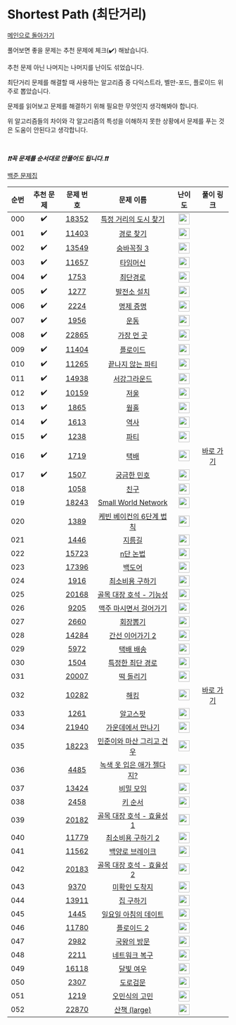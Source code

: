 # Shortest Path (최단거리)

[메인으로 돌아가기](https://github.com/tony9402/baekjoon)

풀어보면 좋을 문제는 추천 문제에 체크(:heavy_check_mark:) 해놨습니다.

추천 문제 아닌 나머지는 나머지를 난이도 섞었습니다.

최단거리 문제를 해결할 때 사용하는 알고리즘 중 다익스트라, 벨만-포드, 플로이드 위주로 뽑았습니다.

문제를 읽어보고 문제를 해결하기 위해 필요한 무엇인지 생각해봐야 합니다.

위 알고리즘들의 차이와 각 알고리즘의 특성을 이해하지 못한 상황에서 문제를 푸는 것은 도움이 안된다고 생각합니다.

<br>

***❗️❗️꼭 문제를 순서대로 안풀어도 됩니다.❗️❗️***

[백준 문제집](https://www.acmicpc.net/workbook/view/7273)


|순번|추천 문제|문제 번호|문제 이름|난이도|풀이 링크|
|:--:|:--:|:--:|:--:|:--:|:--:|
|000|:heavy_check_mark:|<a href="https://www.acmicpc.net/problem/18352" target="_blank">18352</a>|<a href="https://www.acmicpc.net/problem/18352" target="_blank">특정 거리의 도시 찾기</a>|<img height="25px" width="25px" src="https://static.solved.ac/tier_small/9.svg"/>||
|001|:heavy_check_mark:|<a href="https://www.acmicpc.net/problem/11403" target="_blank">11403</a>|<a href="https://www.acmicpc.net/problem/11403" target="_blank">경로 찾기</a>|<img height="25px" width="25px" src="https://static.solved.ac/tier_small/10.svg"/>||
|002|:heavy_check_mark:|<a href="https://www.acmicpc.net/problem/13549" target="_blank">13549</a>|<a href="https://www.acmicpc.net/problem/13549" target="_blank">숨바꼭질 3</a>|<img height="25px" width="25px" src="https://static.solved.ac/tier_small/11.svg"/>||
|003|:heavy_check_mark:|<a href="https://www.acmicpc.net/problem/11657" target="_blank">11657</a>|<a href="https://www.acmicpc.net/problem/11657" target="_blank">타임머신</a>|<img height="25px" width="25px" src="https://static.solved.ac/tier_small/12.svg"/>||
|004|:heavy_check_mark:|<a href="https://www.acmicpc.net/problem/1753" target="_blank">1753</a>|<a href="https://www.acmicpc.net/problem/1753" target="_blank">최단경로</a>|<img height="25px" width="25px" src="https://static.solved.ac/tier_small/12.svg"/>||
|005|:heavy_check_mark:|<a href="https://www.acmicpc.net/problem/1277" target="_blank">1277</a>|<a href="https://www.acmicpc.net/problem/1277" target="_blank">발전소 설치</a>|<img height="25px" width="25px" src="https://static.solved.ac/tier_small/12.svg"/>||
|006|:heavy_check_mark:|<a href="https://www.acmicpc.net/problem/2224" target="_blank">2224</a>|<a href="https://www.acmicpc.net/problem/2224" target="_blank">명제 증명</a>|<img height="25px" width="25px" src="https://static.solved.ac/tier_small/12.svg"/>||
|007|:heavy_check_mark:|<a href="https://www.acmicpc.net/problem/1956" target="_blank">1956</a>|<a href="https://www.acmicpc.net/problem/1956" target="_blank">운동</a>|<img height="25px" width="25px" src="https://static.solved.ac/tier_small/12.svg"/>||
|008|:heavy_check_mark:|<a href="https://www.acmicpc.net/problem/22865" target="_blank">22865</a>|<a href="https://www.acmicpc.net/problem/22865" target="_blank">가장 먼 곳</a>|<img height="25px" width="25px" src="https://static.solved.ac/tier_small/12.svg"/>||
|009|:heavy_check_mark:|<a href="https://www.acmicpc.net/problem/11404" target="_blank">11404</a>|<a href="https://www.acmicpc.net/problem/11404" target="_blank">플로이드</a>|<img height="25px" width="25px" src="https://static.solved.ac/tier_small/12.svg"/>||
|010|:heavy_check_mark:|<a href="https://www.acmicpc.net/problem/11265" target="_blank">11265</a>|<a href="https://www.acmicpc.net/problem/11265" target="_blank">끝나지 않는 파티</a>|<img height="25px" width="25px" src="https://static.solved.ac/tier_small/12.svg"/>||
|011|:heavy_check_mark:|<a href="https://www.acmicpc.net/problem/14938" target="_blank">14938</a>|<a href="https://www.acmicpc.net/problem/14938" target="_blank">서강그라운드</a>|<img height="25px" width="25px" src="https://static.solved.ac/tier_small/12.svg"/>||
|012|:heavy_check_mark:|<a href="https://www.acmicpc.net/problem/10159" target="_blank">10159</a>|<a href="https://www.acmicpc.net/problem/10159" target="_blank">저울</a>|<img height="25px" width="25px" src="https://static.solved.ac/tier_small/12.svg"/>||
|013|:heavy_check_mark:|<a href="https://www.acmicpc.net/problem/1865" target="_blank">1865</a>|<a href="https://www.acmicpc.net/problem/1865" target="_blank">웜홀</a>|<img height="25px" width="25px" src="https://static.solved.ac/tier_small/13.svg"/>||
|014|:heavy_check_mark:|<a href="https://www.acmicpc.net/problem/1613" target="_blank">1613</a>|<a href="https://www.acmicpc.net/problem/1613" target="_blank">역사</a>|<img height="25px" width="25px" src="https://static.solved.ac/tier_small/13.svg"/>||
|015|:heavy_check_mark:|<a href="https://www.acmicpc.net/problem/1238" target="_blank">1238</a>|<a href="https://www.acmicpc.net/problem/1238" target="_blank">파티</a>|<img height="25px" width="25px" src="https://static.solved.ac/tier_small/13.svg"/>||
|016|:heavy_check_mark:|<a href="https://www.acmicpc.net/problem/1719" target="_blank">1719</a>|<a href="https://www.acmicpc.net/problem/1719" target="_blank">택배</a>|<img height="25px" width="25px" src="https://static.solved.ac/tier_small/13.svg"/>|<a href="./../solution/shortest_path/1719" target="_blank">바로 가기</a>|
|017|:heavy_check_mark:|<a href="https://www.acmicpc.net/problem/1507" target="_blank">1507</a>|<a href="https://www.acmicpc.net/problem/1507" target="_blank">궁금한 민호</a>|<img height="25px" width="25px" src="https://static.solved.ac/tier_small/14.svg"/>||
|018||<a href="https://www.acmicpc.net/problem/1058" target="_blank">1058</a>|<a href="https://www.acmicpc.net/problem/1058" target="_blank">친구</a>|<img height="25px" width="25px" src="https://static.solved.ac/tier_small/9.svg"/>||
|019||<a href="https://www.acmicpc.net/problem/18243" target="_blank">18243</a>|<a href="https://www.acmicpc.net/problem/18243" target="_blank">Small World Network</a>|<img height="25px" width="25px" src="https://static.solved.ac/tier_small/10.svg"/>||
|020||<a href="https://www.acmicpc.net/problem/1389" target="_blank">1389</a>|<a href="https://www.acmicpc.net/problem/1389" target="_blank">케빈 베이컨의 6단계 법칙</a>|<img height="25px" width="25px" src="https://static.solved.ac/tier_small/10.svg"/>||
|021||<a href="https://www.acmicpc.net/problem/1446" target="_blank">1446</a>|<a href="https://www.acmicpc.net/problem/1446" target="_blank">지름길</a>|<img height="25px" width="25px" src="https://static.solved.ac/tier_small/10.svg"/>||
|022||<a href="https://www.acmicpc.net/problem/15723" target="_blank">15723</a>|<a href="https://www.acmicpc.net/problem/15723" target="_blank">n단 논법</a>|<img height="25px" width="25px" src="https://static.solved.ac/tier_small/10.svg"/>||
|023||<a href="https://www.acmicpc.net/problem/17396" target="_blank">17396</a>|<a href="https://www.acmicpc.net/problem/17396" target="_blank">백도어</a>|<img height="25px" width="25px" src="https://static.solved.ac/tier_small/11.svg"/>||
|024||<a href="https://www.acmicpc.net/problem/1916" target="_blank">1916</a>|<a href="https://www.acmicpc.net/problem/1916" target="_blank">최소비용 구하기</a>|<img height="25px" width="25px" src="https://static.solved.ac/tier_small/11.svg"/>||
|025||<a href="https://www.acmicpc.net/problem/20168" target="_blank">20168</a>|<a href="https://www.acmicpc.net/problem/20168" target="_blank">골목 대장 호석 - 기능성</a>|<img height="25px" width="25px" src="https://static.solved.ac/tier_small/11.svg"/>||
|026||<a href="https://www.acmicpc.net/problem/9205" target="_blank">9205</a>|<a href="https://www.acmicpc.net/problem/9205" target="_blank">맥주 마시면서 걸어가기</a>|<img height="25px" width="25px" src="https://static.solved.ac/tier_small/11.svg"/>||
|027||<a href="https://www.acmicpc.net/problem/2660" target="_blank">2660</a>|<a href="https://www.acmicpc.net/problem/2660" target="_blank">회장뽑기</a>|<img height="25px" width="25px" src="https://static.solved.ac/tier_small/11.svg"/>||
|028||<a href="https://www.acmicpc.net/problem/14284" target="_blank">14284</a>|<a href="https://www.acmicpc.net/problem/14284" target="_blank">간선 이어가기 2</a>|<img height="25px" width="25px" src="https://static.solved.ac/tier_small/11.svg"/>||
|029||<a href="https://www.acmicpc.net/problem/5972" target="_blank">5972</a>|<a href="https://www.acmicpc.net/problem/5972" target="_blank">택배 배송</a>|<img height="25px" width="25px" src="https://static.solved.ac/tier_small/11.svg"/>||
|030||<a href="https://www.acmicpc.net/problem/1504" target="_blank">1504</a>|<a href="https://www.acmicpc.net/problem/1504" target="_blank">특정한 최단 경로</a>|<img height="25px" width="25px" src="https://static.solved.ac/tier_small/12.svg"/>||
|031||<a href="https://www.acmicpc.net/problem/20007" target="_blank">20007</a>|<a href="https://www.acmicpc.net/problem/20007" target="_blank">떡 돌리기</a>|<img height="25px" width="25px" src="https://static.solved.ac/tier_small/12.svg"/>||
|032||<a href="https://www.acmicpc.net/problem/10282" target="_blank">10282</a>|<a href="https://www.acmicpc.net/problem/10282" target="_blank">해킹</a>|<img height="25px" width="25px" src="https://static.solved.ac/tier_small/12.svg"/>|<a href="./../solution/shortest_path/10282" target="_blank">바로 가기</a>|
|033||<a href="https://www.acmicpc.net/problem/1261" target="_blank">1261</a>|<a href="https://www.acmicpc.net/problem/1261" target="_blank">알고스팟</a>|<img height="25px" width="25px" src="https://static.solved.ac/tier_small/12.svg"/>||
|034||<a href="https://www.acmicpc.net/problem/21940" target="_blank">21940</a>|<a href="https://www.acmicpc.net/problem/21940" target="_blank">가운데에서 만나기</a>|<img height="25px" width="25px" src="https://static.solved.ac/tier_small/12.svg"/>||
|035||<a href="https://www.acmicpc.net/problem/18223" target="_blank">18223</a>|<a href="https://www.acmicpc.net/problem/18223" target="_blank">민준이와 마산 그리고 건우</a>|<img height="25px" width="25px" src="https://static.solved.ac/tier_small/12.svg"/>||
|036||<a href="https://www.acmicpc.net/problem/4485" target="_blank">4485</a>|<a href="https://www.acmicpc.net/problem/4485" target="_blank">녹색 옷 입은 애가 젤다지?</a>|<img height="25px" width="25px" src="https://static.solved.ac/tier_small/12.svg"/>||
|037||<a href="https://www.acmicpc.net/problem/13424" target="_blank">13424</a>|<a href="https://www.acmicpc.net/problem/13424" target="_blank">비밀 모임</a>|<img height="25px" width="25px" src="https://static.solved.ac/tier_small/12.svg"/>||
|038||<a href="https://www.acmicpc.net/problem/2458" target="_blank">2458</a>|<a href="https://www.acmicpc.net/problem/2458" target="_blank">키 순서</a>|<img height="25px" width="25px" src="https://static.solved.ac/tier_small/12.svg"/>||
|039||<a href="https://www.acmicpc.net/problem/20182" target="_blank">20182</a>|<a href="https://www.acmicpc.net/problem/20182" target="_blank">골목 대장 호석 - 효율성 1</a>|<img height="25px" width="25px" src="https://static.solved.ac/tier_small/13.svg"/>||
|040||<a href="https://www.acmicpc.net/problem/11779" target="_blank">11779</a>|<a href="https://www.acmicpc.net/problem/11779" target="_blank">최소비용 구하기 2</a>|<img height="25px" width="25px" src="https://static.solved.ac/tier_small/13.svg"/>||
|041||<a href="https://www.acmicpc.net/problem/11562" target="_blank">11562</a>|<a href="https://www.acmicpc.net/problem/11562" target="_blank">백양로 브레이크</a>|<img height="25px" width="25px" src="https://static.solved.ac/tier_small/13.svg"/>||
|042||<a href="https://www.acmicpc.net/problem/20183" target="_blank">20183</a>|<a href="https://www.acmicpc.net/problem/20183" target="_blank">골목 대장 호석 - 효율성 2</a>|<img height="25px" width="25px" src="https://static.solved.ac/tier_small/14.svg"/>||
|043||<a href="https://www.acmicpc.net/problem/9370" target="_blank">9370</a>|<a href="https://www.acmicpc.net/problem/9370" target="_blank">미확인 도착지</a>|<img height="25px" width="25px" src="https://static.solved.ac/tier_small/14.svg"/>||
|044||<a href="https://www.acmicpc.net/problem/13911" target="_blank">13911</a>|<a href="https://www.acmicpc.net/problem/13911" target="_blank">집 구하기</a>|<img height="25px" width="25px" src="https://static.solved.ac/tier_small/14.svg"/>||
|045||<a href="https://www.acmicpc.net/problem/1445" target="_blank">1445</a>|<a href="https://www.acmicpc.net/problem/1445" target="_blank">일요일 아침의 데이트</a>|<img height="25px" width="25px" src="https://static.solved.ac/tier_small/14.svg"/>||
|046||<a href="https://www.acmicpc.net/problem/11780" target="_blank">11780</a>|<a href="https://www.acmicpc.net/problem/11780" target="_blank">플로이드 2</a>|<img height="25px" width="25px" src="https://static.solved.ac/tier_small/14.svg"/>||
|047||<a href="https://www.acmicpc.net/problem/2982" target="_blank">2982</a>|<a href="https://www.acmicpc.net/problem/2982" target="_blank">국왕의 방문</a>|<img height="25px" width="25px" src="https://static.solved.ac/tier_small/14.svg"/>||
|048||<a href="https://www.acmicpc.net/problem/2211" target="_blank">2211</a>|<a href="https://www.acmicpc.net/problem/2211" target="_blank">네트워크 복구</a>|<img height="25px" width="25px" src="https://static.solved.ac/tier_small/14.svg"/>||
|049||<a href="https://www.acmicpc.net/problem/16118" target="_blank">16118</a>|<a href="https://www.acmicpc.net/problem/16118" target="_blank">달빛 여우</a>|<img height="25px" width="25px" src="https://static.solved.ac/tier_small/15.svg"/>||
|050||<a href="https://www.acmicpc.net/problem/2307" target="_blank">2307</a>|<a href="https://www.acmicpc.net/problem/2307" target="_blank">도로검문</a>|<img height="25px" width="25px" src="https://static.solved.ac/tier_small/15.svg"/>||
|051||<a href="https://www.acmicpc.net/problem/1219" target="_blank">1219</a>|<a href="https://www.acmicpc.net/problem/1219" target="_blank">오민식의 고민</a>|<img height="25px" width="25px" src="https://static.solved.ac/tier_small/16.svg"/>||
|052||<a href="https://www.acmicpc.net/problem/22870" target="_blank">22870</a>|<a href="https://www.acmicpc.net/problem/22870" target="_blank">산책 (large)</a>|<img height="25px" width="25px" src="https://static.solved.ac/tier_small/17.svg"/>||